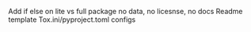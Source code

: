 Add if else on lite vs full package
    no data, no licesnse, no docs
Readme template
Tox.ini/pyproject.toml configs